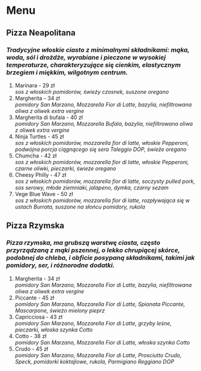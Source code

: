 # Menu

## Pizza Neapolitana
### *Tradycyjne włoskie ciasto z minimalnymi składnikami: mąka, woda, sól i drożdże, wyrabiane i pieczone w wysokiej temperaturze, charakteryzujące się cienkim, elastycznym brzegiem i miękkim, wilgotnym centrum.*
1. Marinara - 29 zł
   <br>*sos z włoskich pomidorów, świeży czosnek, suszone oregano*  
2. Margherita - 34 zł<br> *pomidory San Marzano, Mozzarella Fior di Latte, bazylia, niefiltrowana oliwa z oliwek extra vergine*
3. Margherita di bufala - 40 zł <br> *pomidory San Marzano, Mozzarella Bufala, bazylia, niefiltrowana oliwa z oliwek extra vergine*
4. Ninja Turtles - 45 zł<br>*sos z włoskich pomidorów, mozzarella fior di latte, włoskie Pepperoni, podwójna porcja ciągnącego się sera Taleggio DOP, świeże oregano*
5. Chumcha - 42 zł <br>*sos z włoskich pomidorów, mozzarella fior di latte, włoskie Pepperoni, czarne oliwki, pieczarki, świeże oregano*
6. Cheesy Philly - 47 zł <br>*sos z włoskich pomidorów, mozzarella fior di latte, soczysty pulled pork, sos serowy, młode ziemniaki, jalapeno, dymka, czarny sezam*
7. Vege Blue Wave - 50 zł <br>*sos z włoskich pomidorów, mozzarella fior di latte, rozpływająca się w ustach Burrata, suszone na słońcu pomidory, rukola*

## Pizza Rzymska
### *Pizza rzymska, ma grubszą warstwę ciasta, często przyrządzaną z mąki pszennej, o lekko chrupiącej skórce, podobnej do chleba, i obficie posypaną składnikami, takimi jak pomidory, ser, i różnorodne dodatki.*
1. Margherita - 34 zł  <br> *pomidory San Marzano, Mozzarella Fior di Latte, bazylia, niefiltrowana oliwa z oliwek extra vergine*
2. Piccante - 45 zł<br>*pomidory San Marzano, Mozzarella Fior di Latte, Spianata Piccante, Mascarpone, świeżo mielony pieprz*
3. Capricciosa - 43 zł <br>*pomidory San Marzano, Mozzarella Fior di Latte, grzyby leśne, pieczarki, włoska szynka Cotto*
4. Cotto - 38 zł <br>*pomidory San Marzano, Mozzarella Fior di Latte, włoska szynka Cotto*
5. Crudo - 45 zł <br>*pomidory San Marzano, Mozzarella Fior di Latte, Prosciutto Crudo, Speck, pomidorki koktajlowe, rukola, Parmigiano Reggiano DOP*
